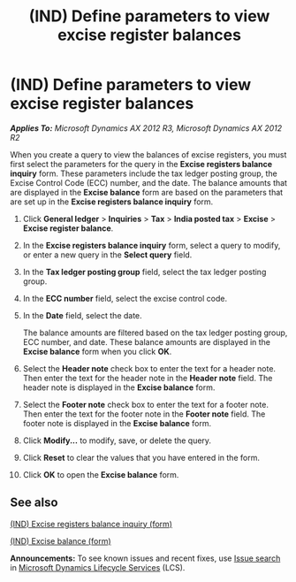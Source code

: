 ﻿---
title: (IND) Define parameters to view excise register balances
TOCTitle: (IND) Define parameters to view excise register balances
ms:assetid: c06f0ae9-3e70-4619-9a91-bd1853223a57
ms:mtpsurl: https://technet.microsoft.com/en-us/library/JJ664862(v=AX.60)
ms:contentKeyID: 49386192
ms.date: 04/18/2014
mtps_version: v=AX.60
---

# (IND) Define parameters to view excise register balances 


_**Applies To:** Microsoft Dynamics AX 2012 R3, Microsoft Dynamics AX 2012 R2_

When you create a query to view the balances of excise registers, you must first select the parameters for the query in the **Excise registers balance inquiry** form. These parameters include the tax ledger posting group, the Excise Control Code (ECC) number, and the date. The balance amounts that are displayed in the **Excise balance** form are based on the parameters that are set up in the **Excise registers balance inquiry** form.

1.  Click **General ledger** \> **Inquiries** \> **Tax** \> **India posted tax** \> **Excise** \> **Excise register balance**.

2.  In the **Excise registers balance inquiry** form, select a query to modify, or enter a new query in the **Select query** field.

3.  In the **Tax ledger posting group** field, select the tax ledger posting group.

4.  In the **ECC number** field, select the excise control code.

5.  In the **Date** field, select the date.
    
    The balance amounts are filtered based on the tax ledger posting group, ECC number, and date. These balance amounts are displayed in the **Excise balance** form when you click **OK**.

6.  Select the **Header note** check box to enter the text for a header note. Then enter the text for the header note in the **Header note** field. The header note is displayed in the **Excise balance** form.

7.  Select the **Footer note** check box to enter the text for a footer note. Then enter the text for the footer note in the **Footer note** field. The footer note is displayed in the **Excise balance** form.

8.  Click **Modify...** to modify, save, or delete the query.

9.  Click **Reset** to clear the values that you have entered in the form.

10. Click **OK** to open the **Excise balance** form.

## See also

[(IND) Excise registers balance inquiry (form)](https://technet.microsoft.com/en-us/library/jj664516\(v=ax.60\))

[(IND) Excise balance (form)](https://technet.microsoft.com/en-us/library/jj664540\(v=ax.60\))

  
**Announcements:** To see known issues and recent fixes, use [Issue search](http://go.microsoft.com/fwlink/?linkid=389258) in [Microsoft Dynamics Lifecycle Services](http://go.microsoft.com/fwlink/?linkid=306505) (LCS).

